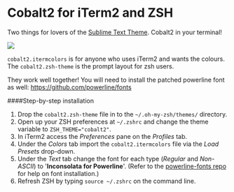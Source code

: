 # Cobalt2 for iTerm2 and ZSH

Two things for lovers of the [Sublime Text Theme](https://github.com/wesbos/cobalt2). Cobalt2 in your terminal!

![](http://wes.io/Ub3k/content)

`cobalt2.itermcolors` is for anyone who uses iTerm2 and wants the colours. The `cobalt2.zsh-theme` is the prompt layout for zsh users. 

They work well together! You will need to install the patched powerline font as well: <https://github.com/powerline/fonts>

####Step-by-step installation
1. Drop the `cobalt2.zsh-theme` file in to the `~/.oh-my-zsh/themes/` directory.
2. Open up your ZSH preferences at `~/.zshrc` and change the theme variable to `ZSH_THEME="cobalt2"`.
3. In iTerm2 access the *Preferences* pane on the *Profiles* tab.
4. Under the *Colors* tab import the `cobalt2.itermcolors` file via the *Load Presets* drop-down.
5. Under the *Text* tab change the font for each type (*Regular* and *Non-ASCII*) to '**Inconsolata for Powerline**'. (Refer to the [powerline-fonts repo](https://github.com/powerline/fonts) for help on font installation.)
6. Refresh ZSH by typing `source ~/.zshrc` on the command line.
